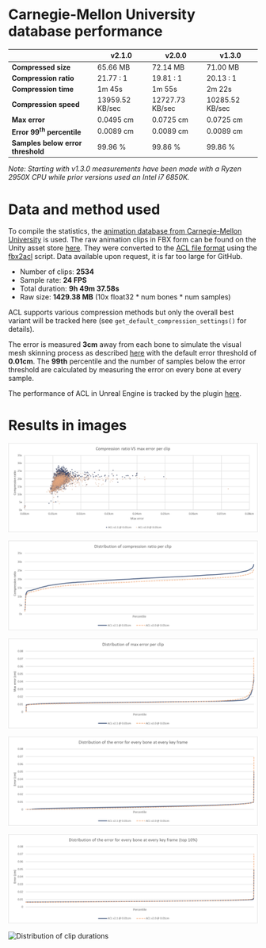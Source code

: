# Carnegie-Mellon University database performance

|                       | v2.1.0 | v2.0.0 | v1.3.0 |
| --------------------- | ---------- | ---------- | ---------- |
| **Compressed size**   | 65.66 MB | 72.14 MB | 71.00 MB |
| **Compression ratio** | 21.77 : 1 | 19.81 : 1 | 20.13 : 1 |
| **Compression time**  | 1m 45s | 1m 55s | 2m 22s |
| **Compression speed**  | 13959.52 KB/sec | 12727.73 KB/sec | 10285.52 KB/sec |
| **Max error**         | 0.0495 cm | 0.0725 cm | 0.0725 cm |
| **Error 99<sup>th</sup> percentile** | 0.0089 cm | 0.0089 cm | 0.0089 cm |
| **Samples below error threshold** | 99.96 % | 99.86 % | 99.86 % |

*Note: Starting with v1.3.0 measurements have been made with a Ryzen 2950X CPU while prior versions used an Intel i7 6850K.*

# Data and method used

To compile the statistics, the [animation database from Carnegie-Mellon University](http://mocap.cs.cmu.edu/) is used.
The raw animation clips in FBX form can be found on the Unity asset store [here](https://www.assetstore.unity3d.com/en/#!/content/19991).
They were converted to the [ACL file format](the_acl_file_format.md) using the [fbx2acl](../tools/fbx2acl) script. Data available upon request, it is far too large for GitHub.

*  Number of clips: **2534**
*  Sample rate: **24 FPS**
*  Total duration: **9h 49m 37.58s**
*  Raw size: **1429.38 MB** (10x float32 * num bones * num samples)

ACL supports various compression methods but only the overall best variant will be tracked here (see `get_default_compression_settings()` for details).

The error is measured **3cm** away from each bone to simulate the visual mesh skinning process as described [here](error_metrics.md) with the default error threshold of **0.01cm**. The **99th** percentile and the number of samples below the error threshold are calculated by measuring the error on every bone at every sample.

The performance of ACL in Unreal Engine is tracked by the plugin [here](https://github.com/nfrechette/acl-ue4-plugin/blob/develop/Docs/cmu_performance.md).

# Results in images

![Compression ratio VS max error per clip](images/acl_cmu_compression_ratio_vs_max_error.png)

![Compression ratio distribution](images/acl_cmu_compression_ratio_distribution.png)

![Max error distribution](images/acl_cmu_max_error_distribution.png)

![Distribution of the error for every bone at every key frame](images/acl_cmu_exhaustive_error.png)

![Distribution of the error for every bone at every key frame (top 10%)](images/acl_cmu_exhaustive_error_top_10.png)

![Distribution of clip durations](images/acl_cmu_clip_durations.png)
